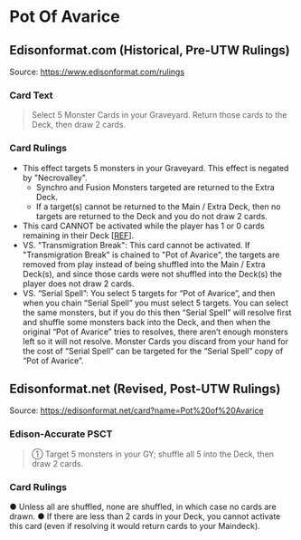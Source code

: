 # Pot Of Avarice

## Edisonformat.com (Historical, Pre-UTW Rulings)

Source: https://www.edisonformat.com/rulings

### Card Text

> Select 5 Monster Cards in your Graveyard. Return those cards to the Deck, then draw 2 cards.

### Card Rulings

*   This effect targets 5 monsters in your Graveyard. This effect is negated by "Necrovalley".
    *   Synchro and Fusion Monsters targeted are returned to the Extra Deck.
    *   If a target(s) cannot be returned to the Main / Extra Deck, then no targets are returned to the Deck and you do not draw 2 cards.
*   This card CANNOT be activated while the player has 1 or 0 cards remaining in their Deck \[[REF](https://www.pojo.biz/board/showthread.php?t=850460)\].
*   VS. "Transmigration Break": This card cannot be activated. If "Transmigration Break" is chained to "Pot of Avarice", the targets are removed from play instead of being shuffled into the Main / Extra Deck(s), and since those cards were not shuffled into the Deck(s) the player does not draw 2 cards.
*   VS. “Serial Spell”: You select 5 targets for “Pot of Avarice”, and then when you chain “Serial Spell” you must select 5 targets. You can select the same monsters, but if you do this then “Serial Spell” will resolve first and shuffle some monsters back into the Deck, and then when the original “Pot of Avarice” tries to resolves, there aren’t enough monsters left so it will not resolve. Monster Cards you discard from your hand for the cost of “Serial Spell” can be targeted for the “Serial Spell” copy of “Pot of Avarice”.

## Edisonformat.net (Revised, Post-UTW Rulings)

Source: https://edisonformat.net/card?name=Pot%20of%20Avarice

### Edison-Accurate PSCT

> ① Target 5 monsters in your GY; shuffle all 5 into the Deck, then draw 2 cards.

### Card Rulings

● Unless all are shuffled, none are shuffled, in which case no cards are drawn.
● If there are less than 2 cards in your Deck, you cannot activate this card (even if resolving it would return cards to your Maindeck).
            